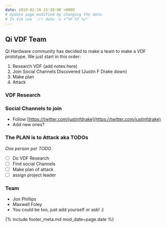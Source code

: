 ```yaml
---
date: 2019-02-10 15:30:00 +0000
# Update page modified by changing the date.                                   
# In Vim use `:r! date -u +"%F %T %z"`                                         
---
```


## Qi VDF Team

Qi Hardware community has decided to make a team to make a VDF prototype. We just start in this order:

1. Research VDF (add notes here)
2. Join Social Channels Discovered (Justin F Drake down)
2. Make plan
3. Attack

### VDF Research

### Social Channels to join

- Follow [https://twitter.com/justinfdrake](https://twitter.com/justinfdrake)
- Add new ones?

### The PLAN is to Attack aka TODOs

_One person per TODO_

- [ ] Do VDF Research
- [ ] Find social Channels
- [ ] Make plan of attack
- [ ] assign project leader

### Team

- Jon Phillips
- Maxwell Foley
- You could be too, just add yourself or ask! :)





{% include footer_meta.md mod_date=page.date %}
